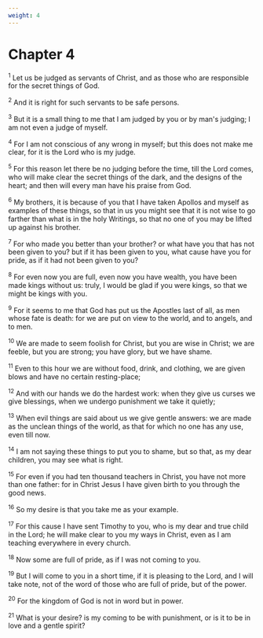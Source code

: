 ```yaml
---
weight: 4
---
```


# Chapter 4

<sup>1</sup> Let us be judged as servants of Christ, and as those who are responsible for the secret things of God. 

<sup>2</sup> And it is right for such servants to be safe persons. 

<sup>3</sup> But it is a small thing to me that I am judged by you or by man's judging; I am not even a judge of myself. 

<sup>4</sup> For I am not conscious of any wrong in myself; but this does not make me clear, for it is the Lord who is my judge. 

<sup>5</sup> For this reason let there be no judging before the time, till the Lord comes, who will make clear the secret things of the dark, and the designs of the heart; and then will every man have his praise from God. 

<sup>6</sup> My brothers, it is because of you that I have taken Apollos and myself as examples of these things, so that in us you might see that it is not wise to go farther than what is in the holy Writings, so that no one of you may be lifted up against his brother. 

<sup>7</sup> For who made you better than your brother? or what have you that has not been given to you? but if it has been given to you, what cause have you for pride, as if it had not been given to you? 

<sup>8</sup> For even now you are full, even now you have wealth, you have been made kings without us: truly, I would be glad if you were kings, so that we might be kings with you. 

<sup>9</sup> For it seems to me that God has put us the Apostles last of all, as men whose fate is death: for we are put on view to the world, and to angels, and to men. 

<sup>10</sup> We are made to seem foolish for Christ, but you are wise in Christ; we are feeble, but you are strong; you have glory, but we have shame. 

<sup>11</sup> Even to this hour we are without food, drink, and clothing, we are given blows and have no certain resting-place; 

<sup>12</sup> And with our hands we do the hardest work: when they give us curses we give blessings, when we undergo punishment we take it quietly; 

<sup>13</sup> When evil things are said about us we give gentle answers: we are made as the unclean things of the world, as that for which no one has any use, even till now. 

<sup>14</sup> I am not saying these things to put you to shame, but so that, as my dear children, you may see what is right. 

<sup>15</sup> For even if you had ten thousand teachers in Christ, you have not more than one father: for in Christ Jesus I have given birth to you through the good news. 

<sup>16</sup> So my desire is that you take me as your example. 

<sup>17</sup> For this cause I have sent Timothy to you, who is my dear and true child in the Lord; he will make clear to you my ways in Christ, even as I am teaching everywhere in every church. 

<sup>18</sup> Now some are full of pride, as if I was not coming to you. 

<sup>19</sup> But I will come to you in a short time, if it is pleasing to the Lord, and I will take note, not of the word of those who are full of pride, but of the power. 

<sup>20</sup> For the kingdom of God is not in word but in power. 

<sup>21</sup> What is your desire? is my coming to be with punishment, or is it to be in love and a gentle spirit? 


